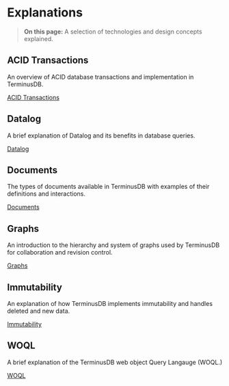 # Explanations

> **On this page:** A selection of technologies and design concepts explained.

## ACID Transactions

An overview of ACID database transactions and implementation in TerminusDB.   

[ACID Transactions](explanation/explanation-acid)

## Datalog

A brief explanation of Datalog and its benefits in database queries.

[Datalog](explanation/explanation-datalog)

## Documents

The types of documents available in TerminusDB with examples of their definitions and interactions.

[Documents](explanation/explanation-documents)

## Graphs

An introduction to the hierarchy and system of graphs used by TerminusDB for collaboration and revision control.

[Graphs](explanation/explanation-graphs)

## Immutability

An explanation of how TerminusDB implements immutability and handles deleted and new data.  

[Immutability](explanation/explanation-immutability)

## WOQL

A brief explanation of the TerminusDB web object Query Langauge (WOQL.)

[WOQL](explanation/explanation-woql)